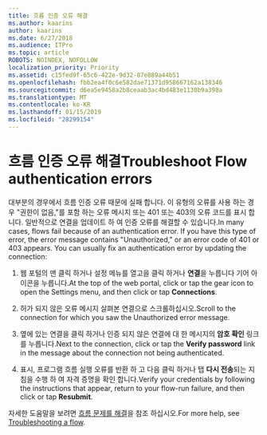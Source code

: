 ```yaml
---
title: 흐름 인증 오류 해결
ms.author: kaarins
author: kaarins
ms.date: 6/27/2018
ms.audience: ITPro
ms.topic: article
ROBOTS: NOINDEX, NOFOLLOW
localization_priority: Priority
ms.assetid: c15fed9f-65c6-422e-9d32-87e889a44b51
ms.openlocfilehash: fbb2ea4f0c6e582dae71371d958667162a138346
ms.sourcegitcommit: d6ea5e9458a2b8ceaab3ac4bd483e1130b9a398a
ms.translationtype: MT
ms.contentlocale: ko-KR
ms.lasthandoff: 01/15/2019
ms.locfileid: "28299154"
---
```

# <a name="troubleshoot-flow-authentication-errors"></a><span data-ttu-id="a94a8-102">흐름 인증 오류 해결</span><span class="sxs-lookup"><span data-stu-id="a94a8-102">Troubleshoot Flow authentication errors</span></span>

<span data-ttu-id="a94a8-p101">대부분의 경우에서 흐름 인증 오류 때문에 실패 합니다. 이 유형의 오류를 사용 하는 경우 "권한이 없음,"를 포함 하는 오류 메시지 또는 401 또는 403의 오류 코드를 표시 합니다. 일반적으로 연결을 업데이트 하 여 인증 오류를 해결할 수 있습니다.</span><span class="sxs-lookup"><span data-stu-id="a94a8-p101">In many cases, flows fail because of an authentication error. If you have this type of error, the error message contains "Unauthorized," or an error code of 401 or 403 appears. You can usually fix an authentication error by updating the connection:</span></span>
  
1. <span data-ttu-id="a94a8-106">웹 포털의 맨 클릭 하거나 설정 메뉴를 열고을 클릭 하거나 **연결**을 누릅니다 기어 아이콘을 누릅니다.</span><span class="sxs-lookup"><span data-stu-id="a94a8-106">At the top of the web portal, click or tap the gear icon to open the Settings menu, and then click or tap **Connections**.</span></span>
    
2. <span data-ttu-id="a94a8-107">허가 되지 않은 오류 메시지 살펴본 연결으로 스크롤하십시오.</span><span class="sxs-lookup"><span data-stu-id="a94a8-107">Scroll to the connection for which you saw the Unauthorized error message.</span></span>
    
3. <span data-ttu-id="a94a8-108">옆에 있는 연결을 클릭 하거나 인증 되지 않은 연결에 대 한 메시지의 **암호 확인** 링크를 누릅니다.</span><span class="sxs-lookup"><span data-stu-id="a94a8-108">Next to the connection, click or tap the **Verify password** link in the message about the connection not being authenticated.</span></span> 
    
4. <span data-ttu-id="a94a8-109">표시, 프로그램 흐름 실행 오류를 반환 하 고 다음 클릭 하거나 탭 **다시 전송**되는 지침을 수행 하 여 자격 증명을 확인 합니다.</span><span class="sxs-lookup"><span data-stu-id="a94a8-109">Verify your credentials by following the instructions that appear, return to your flow-run failure, and then click or tap **Resubmit**.</span></span>
    
<span data-ttu-id="a94a8-110">자세한 도움말을 보려면 [흐름 문제를 해결](https://go.microsoft.com/fwlink/?linkid=872110)을 참조 하십시오.</span><span class="sxs-lookup"><span data-stu-id="a94a8-110">For more help, see [Troubleshooting a flow](https://go.microsoft.com/fwlink/?linkid=872110).</span></span>
  


